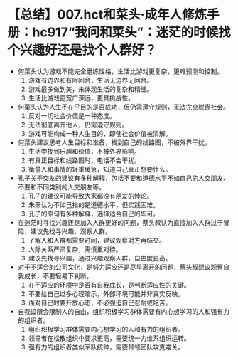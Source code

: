 # 【总结】007.hct和菜头·成年人修炼手册：hc917“我问和菜头”：迷茫的时候找个兴趣好还是找个人群好？

-   何菜头认为游戏不能完全磨练性格，生活比游戏更复杂，更难预测和控制。
    1.  游戏有边界和有限回合，生活无边界无回合。
    2.  游戏最多做到美，未体现生活的复杂和精细。
    3.  生活比游戏更宽广深远，更具挑战性。
-   何菜头认为人生不在乎目的是否成功，但仍需遵守规则，无法完全脱离社会。
    1.  反对一切社会价值是一种态度。
    2.  无法彻底离开他人，仍需遵守规则。
    3.  游戏可能构成一种人生目的，即使社会价值被消解。
-   何菜头建议思考人生目标和准备，找到自己的线路图，不被外界干扰。
    1.  生活中找到乐趣和价值，不被外界影响。
    2.  有真正目标和线路图时，电话不会干扰。
    3.  衡量人和事情的轻重缓急，知道自己真正想要什么。
-   孔子关于交友的建议有多种解释，包括不要和道德水平不如自己的人交朋友、不要和不同类别的人交朋友等。
    1.  孔子的建议可能导致大家都没有朋友的悖论。
    2.  朱熹认为不如己指的是道德水平，但实践困难。
    3.  孔子的原句有多种解释，选择适合自己的即可。
-   在迷茫时寻找兴趣还是加入人群更好的问题，蔡头叔认为直接加入人群过于冒险，建议先找寻兴趣，观察人群。
    1.  了解人和人群都需要时间，建议观察对方再结交。
    2.  人际关系严肃复杂，需慎重对待。
    3.  建议先找寻兴趣，通过兴趣观察人群，自由度更高。
-   对于不适合的公司文化，是努力适应还是尽早离开的问题，蔡头叔建议观察自我成长，不要轻易下判断。
    1.  在不适应的环境中是否有自我成长，是判断适应性的关键。
    2.  不要给自己过多心理暗示，外部环境可能并非真实反映。
    3.  面对自己时要开放心态，不必强迫自己忍耐或吃苦。
-   自我设限会限制人的自由，组织积极学习群体需要有内心想学习的人和强有力的组织者。
    1.  组织积极学习群体需要内心想学习的人和有力的组织者。
    2.  领导者在松散组织中要求更高，需要统一力维系组织运转。
    3.  强有力的组织者类似军队统帅，需要带领团队攻克难关。